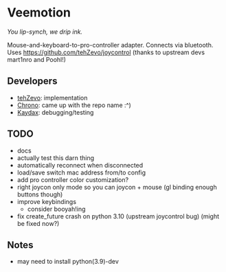 # Veemotion
*You lip-synch, we drip ink.*

Mouse-and-keyboard-to-pro-controller adapter. Connects via bluetooth. Uses https://github.com/tehZevo/joycontrol (thanks to upstream devs mart1nro and Poohl!)

## Developers
* [tehZevo](https://github.com/tehZevo): implementation
* [Chrono](https://github.com/Chrono-byte): came up with the repo name :^)
* [Kaydax](https://github.com/Kaydax): debugging/testing

## TODO
* docs
* actually test this darn thing
* automatically reconnect when disconnected
* load/save switch mac address from/to config
* add pro controller color customization?
* right joycon only mode so you can joycon + mouse (gl binding enough buttons though)
* improve keybindings
  * consider booyah!ing
* fix create_future crash on python 3.10 (upstream joycontrol bug) (might be fixed now?)

## Notes
* may need to install python(3.9)-dev
